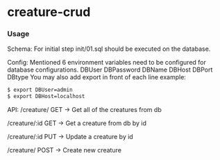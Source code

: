 # creature-crud

### Usage

Schema:
For initial step init/01.sql should be executed on the database. 

Config:
Mentioned 6 environment variables need to be configured for database configurations.
DBUser
DBPassword
DBName
DBHost
DBPort
DBtype
You may also add export in front of each line
example:
```bash
$ export DBUser=admin
$ export DBHost=localhost
```

API:
/creature/ GET -> Get all of the creatures from db

/creature/:id GET -> Get a creature from db by id

/creature/:id PUT -> Update a creature by id

/creature/ POST -> Create new creature
